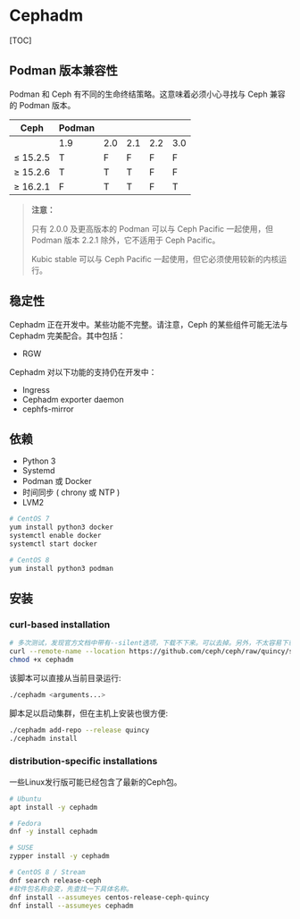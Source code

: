 # Cephadm

[TOC]

## Podman 版本兼容性

Podman 和 Ceph 有不同的生命终结策略。这意味着必须小心寻找与 Ceph 兼容的 Podman 版本。

| Ceph     | Podman |      |      |      |      |
| -------- | ------ | ---- | ---- | ---- | ---- |
|          | 1.9    | 2.0  | 2.1  | 2.2  | 3.0  |
| ≤ 15.2.5 | T      | F    | F    | F    | F    |
| ≥ 15.2.6 | T      | T    | T    | F    | F    |
| ≥ 16.2.1 | F      | T    | T    | F    | T    |

> **注意：**
>
> 只有 2.0.0 及更高版本的 Podman 可以与 Ceph Pacific 一起使用，但 Podman 版本 2.2.1 除外，它不适用于  Ceph Pacific。
>
> Kubic stable 可以与 Ceph Pacific 一起使用，但它必须使用较新的内核运行。

## 稳定性

Cephadm 正在开发中。某些功能不完整。请注意，Ceph 的某些组件可能无法与 Cephadm 完美配合。其中包括：

- RGW

Cephadm 对以下功能的支持仍在开发中：

- Ingress
- Cephadm exporter daemon
- cephfs-mirror

## 依赖

- Python 3
- Systemd
- Podman 或 Docker
- 时间同步 ( chrony 或 NTP )
- LVM2

```bash
# CentOS 7
yum install python3 docker
systemctl enable docker
systemctl start docker

# CentOS 8
yum install python3 podman
```

## 安装

### curl-based installation

```bash
# 多次测试，发现官方文档中带有--silent选项，下载不下来。可以去掉。另外，不太容易下载成功。此方法不建议。
curl --remote-name --location https://github.com/ceph/ceph/raw/quincy/src/cephadm/cephadm
chmod +x cephadm
```

该脚本可以直接从当前目录运行:

```bash
./cephadm <arguments...>
```

脚本足以启动集群，但在主机上安装也很方便:

```bash
./cephadm add-repo --release quincy
./cephadm install
```

### distribution-specific installations

一些Linux发行版可能已经包含了最新的Ceph包。

 ```bash
# Ubuntu
apt install -y cephadm

# Fedora
dnf -y install cephadm

# SUSE
zypper install -y cephadm

# CentOS 8 / Stream
dnf search release-ceph
#软件包名称会变，先查找一下具体名称。
dnf install --assumeyes centos-release-ceph-quincy
dnf install --assumeyes cephadm
 ```
